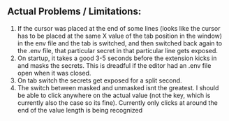 ## Actual Problems / Limitations:

1. If the cursor was placed at the end of some lines (looks like the cursor has to be placed at the same X value of the tab position in the window) in the env file and the tab is switched, and then switched back again to the .env file, that particular secret in that particular line gets exposed.
2. On startup, it takes a good 3-5 seconds before the extension kicks in and masks the secrets. This is dreadful if the editor had an .env file open when it was closed.
3. On tab switch the secrets get exposed for a split second.
4. The switch between masked and unmasked isnt the greatest. I should be able to click anywhere on the actual value (not the key, which is currently also the case so its fine).
   Currently only clicks at around the end of the value length is being recognized
